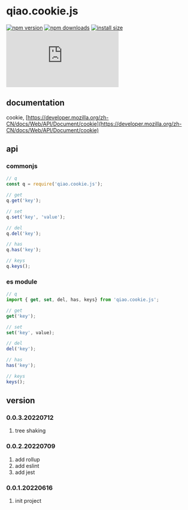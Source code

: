 # qiao.cookie.js

[![npm version](https://img.shields.io/npm/v/qiao.cookie.js.svg?style=flat-square)](https://www.npmjs.org/package/qiao.cookie.js)
[![npm downloads](https://img.shields.io/npm/dm/qiao.cookie.js.svg?style=flat-square)](https://npm-stat.com/charts.html?package=qiao.cookie.js)
[![install size](https://packagephobia.now.sh/badge?p=qiao.cookie.js)](https://packagephobia.now.sh/result?p=qiao.cookie.js)
![npm bundle size](https://img.shields.io/bundlephobia/minzip/qiao.cookie.js)

## documentation
cookie, [https://developer.mozilla.org/zh-CN/docs/Web/API/Document/cookie](https://developer.mozilla.org/zh-CN/docs/Web/API/Document/cookie)

## api
### commonjs
```js
// q
const q = require('qiao.cookie.js');

// get
q.get('key');

// set
q.set('key', 'value');

// del
q.del('key');

// has
q.has('key');

// keys
q.keys();
```

### es module
```js
// q
import { get, set, del, has, keys} from 'qiao.cookie.js';

// get
get('key');

// set
set('key', value);

// del
del('key');

// has
has('key');

// keys
keys();
```

## version
### 0.0.3.20220712
1. tree shaking
   
### 0.0.2.20220709
1. add rollup
2. add eslint
3. add jest
   
### 0.0.1.20220616
1. init project
